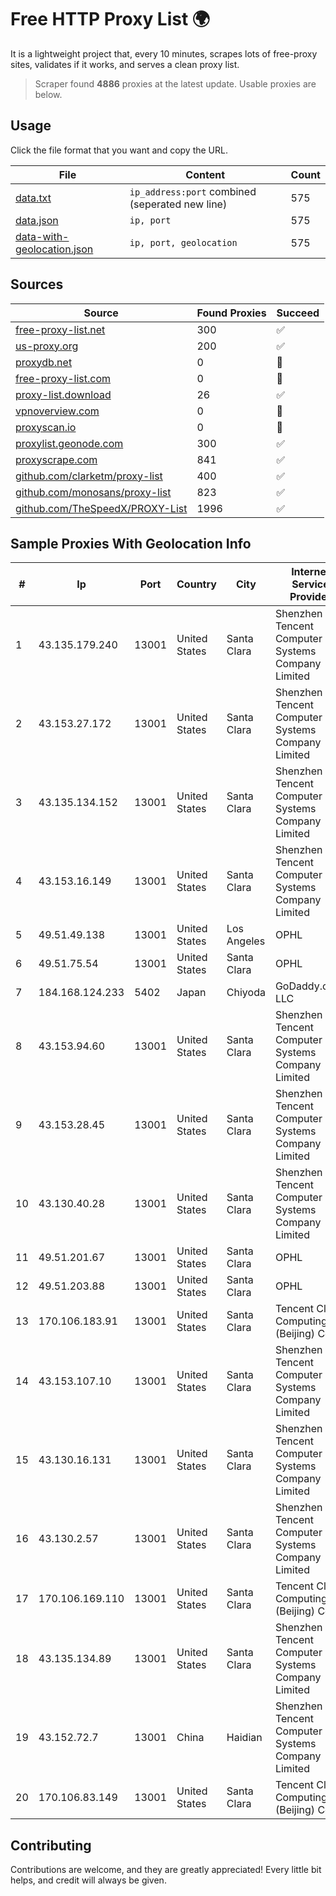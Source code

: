 
# Free HTTP Proxy List 🌍

It is a lightweight project that, every 10 minutes, scrapes lots of free-proxy sites, validates if it works, and serves a clean proxy list.


> Scraper found **4886** proxies at the latest update. Usable proxies are below.

## Usage

Click the file format that you want and copy the URL.


|File|Content|Count|
|----|-------|-----|
|[data.txt](https://raw.githubusercontent.com/themiralay/Proxy-List-World/master/data.txt)|`ip_address:port` combined (seperated new line)|575|
|[data.json](https://raw.githubusercontent.com/themiralay/Proxy-List-World/master/data.json)|`ip, port`|575|
|[data-with-geolocation.json](https://raw.githubusercontent.com/themiralay/Proxy-List-World/master/data-with-geolocation.json)|`ip, port, geolocation`|575|

## Sources

|Source|Found Proxies|Succeed|
|------|-------------|-------|
|[free-proxy-list.net](https://free-proxy-list.net)|300|✅|
|[us-proxy.org](https://www.us-proxy.org)|200|✅|
|[proxydb.net](http://proxydb.net)|0|🚫|
|[free-proxy-list.com](https://free-proxy-list.com/?page=&port=&type%5B%5D=http&type%5B%5D=https&up_time=0&search=Search)|0|🚫|
|[proxy-list.download](https://www.proxy-list.download/HTTP)|26|✅|
|[vpnoverview.com](https://vpnoverview.com/privacy/anonymous-browsing/free-proxy-servers)|0|🚫|
|[proxyscan.io](https://www.proxyscan.io)|0|🚫|
|[proxylist.geonode.com](https://proxylist.geonode.com/api/proxy-list?limit=300&page=1&sort_by=lastChecked&sort_type=desc&protocols=http,https)|300|✅|
|[proxyscrape.com](https://api.proxyscrape.com/v2/?request=displayproxies&protocol=http&timeout=10000&country=all&ssl=all&anonymity=all)|841|✅|
|[github.com/clarketm/proxy-list](https://raw.githubusercontent.com/clarketm/proxy-list/master/proxy-list-raw.txt)|400|✅|
|[github.com/monosans/proxy-list](https://raw.githubusercontent.com/monosans/proxy-list/main/proxies/http.txt)|823|✅|
|[github.com/TheSpeedX/PROXY-List](https://raw.githubusercontent.com/TheSpeedX/PROXY-List/master/http.txt)|1996|✅|


## Sample Proxies With Geolocation Info

|#|Ip|Port|Country|City|Internet Service Provider|
|-|--|----|-------|----|-------------------------|
|1|43.135.179.240|13001|United States|Santa Clara|Shenzhen Tencent Computer Systems Company Limited|
|2|43.153.27.172|13001|United States|Santa Clara|Shenzhen Tencent Computer Systems Company Limited|
|3|43.135.134.152|13001|United States|Santa Clara|Shenzhen Tencent Computer Systems Company Limited|
|4|43.153.16.149|13001|United States|Santa Clara|Shenzhen Tencent Computer Systems Company Limited|
|5|49.51.49.138|13001|United States|Los Angeles|OPHL|
|6|49.51.75.54|13001|United States|Santa Clara|OPHL|
|7|184.168.124.233|5402|Japan|Chiyoda|GoDaddy.com, LLC|
|8|43.153.94.60|13001|United States|Santa Clara|Shenzhen Tencent Computer Systems Company Limited|
|9|43.153.28.45|13001|United States|Santa Clara|Shenzhen Tencent Computer Systems Company Limited|
|10|43.130.40.28|13001|United States|Santa Clara|Shenzhen Tencent Computer Systems Company Limited|
|11|49.51.201.67|13001|United States|Santa Clara|OPHL|
|12|49.51.203.88|13001|United States|Santa Clara|OPHL|
|13|170.106.183.91|13001|United States|Santa Clara|Tencent Cloud Computing (Beijing) Co|
|14|43.153.107.10|13001|United States|Santa Clara|Shenzhen Tencent Computer Systems Company Limited|
|15|43.130.16.131|13001|United States|Santa Clara|Shenzhen Tencent Computer Systems Company Limited|
|16|43.130.2.57|13001|United States|Santa Clara|Shenzhen Tencent Computer Systems Company Limited|
|17|170.106.169.110|13001|United States|Santa Clara|Tencent Cloud Computing (Beijing) Co|
|18|43.135.134.89|13001|United States|Santa Clara|Shenzhen Tencent Computer Systems Company Limited|
|19|43.152.72.7|13001|China|Haidian|Shenzhen Tencent Computer Systems Company Limited|
|20|170.106.83.149|13001|United States|Santa Clara|Tencent Cloud Computing (Beijing) Co|



## Contributing

Contributions are welcome, and they are greatly appreciated! Every
little bit helps, and credit will always be given.

